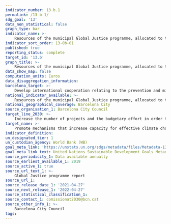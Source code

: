 ```yaml
---
indicator_number: 13.b.1
permalink: /13-b-1/
sdg_goal: '13'
data_non_statistical: false
graph_type: bar
indicator_name: >-
    Resources of the municipal Global Justice programme, allocated to the prevention and mitigation of the effects of climate change
indicator_sort_order: 13-0b-01
published: true
reporting_status: complete
target_id: '13.b'
graph_title: >-
    Resources of the municipal Global Justice programme, allocated to the prevention and mitigation of the effects of climate change
data_show_map: false
computation_units: Euros
data_disaggregation_information:
barcelona_target: >-
    Develop international cooperation relating to the prevention and mitigation of the effects of climate change 
national_indicator_available: >-
    Resources of the municipal Global Justice programme, allocated to the prevention and mitigation of the effects of climate change
national_geographical_coverage: Barcelona City 
source_organisation_1: Barcelona City Council
target_line_2030: >-
    Increase the number of projects and the budgetary effort in order to foster climate justice and urban resilience with regard to climate change, in both Barcelona and member cities in countries that receive Official Development Assistance, while consolidating Humanitarian Action Programmes (CRIDES) in the context of catastrophes of a human or natural origin
target_name: >-
    Promote mechanisms that increase capacity for effective climate change planning and management in less advanced countries and in small, insular developing states, focusing specifically on women, young people, and local and marginalised communities
indicator_definition:
un_designated_tier: 1
un_custodian_agency: World Bank (WB)
goal_meta_link: 'https://unstats.un.org/sdgs/metadata/files/Metadata-13-0b-01.pdf'
goal_meta_link_text: United Nations Sustainable Development Goals Metadata (pdf 894kB)
source_periodicity_1: Data available annually
source_earliest_available_1: 2019
source_active_1: true
source_url_text_1: >-
    Global Justice programme report  
source_url_1:
source_release_date_1: '2021-04-27'
source_next_release_1: '2022-04-27'
source_statistical_classification_1: 
source_contact_1: comissionat2030@bcn.cat
source_other_info_1: >-
    Barcelona City Council
tags:
---
```

